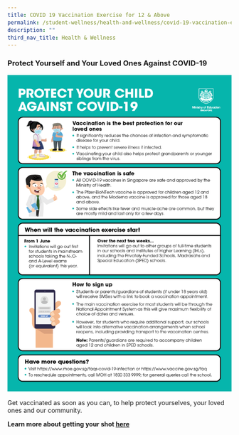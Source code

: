 ```yaml
---
title: COVID 19 Vaccination Exercise for 12 & Above
permalink: /student-wellness/health-and-wellness/covid-19-vaccination-exercise-for-12-and-above
description: ""
third_nav_title: Health & Wellness
---
```

### Protect Yourself and Your Loved Ones Against COVID-19

![Vaccinate](/images/BeCaring_Covid-19Vaccinate.png)

Get vaccinated as soon as you can, to help protect yourselves, your loved ones and our community. 

**Learn more about getting your shot [here]( https://www.tp.edu.sg/landing/covid-19/vaccination.html)**
